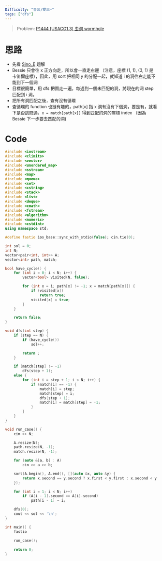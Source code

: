 ```yaml
---
Difficulty: "普及/提高−"
tags: ["dfs"]
---
```


> Problem: [P1444 [USACO1.3] 虫洞 wormhole](https://www.luogu.com.cn/problem/P1444)

# 思路
- 先看 [Sino_E](https://www.luogu.com.cn/problem/solution/P1444) 題解
- Bessie 只會往 x 正方向走，所以會一直走右邊 （注意，座標 (1, 1), (3, 1) 是卡笛爾座標），因此，用 sort 把相同 y 的分配一起，就知道 i 的洞往右走能不能到下一個洞
- 目標很簡單，用 dfs 把圖走一遍，每遇到一個未匹配的洞，將現在的洞 step 匹配到 i 洞。
- 把所有洞匹配之後，查有沒有循環
- 查循環的 function 也挺有趣的，path[x] 指 x 洞有沒有下個洞，要是有，就看下是否訪問過，`x = match[path[x]]` 得到匹配的洞的座標 index （因為 Bessie 下一步要去匹配的洞)


# Code

```cpp
#include <iostream>
#include <climits>
#include <vector>
#include <unordered_map>
#include <sstream>
#include <map>
#include <queue>
#include <set>
#include <cstring>
#include <stack>
#include <list>
#include <deque>
#include <cmath>
#include <fstream>
#include <algorithm>
#include <numeric>
#include <cstdint>
using namespace std;

#define fastio ios_base::sync_with_stdio(false); cin.tie(0);

int sol = 0;
int N;
vector<pair<int, int>> A;
vector<int> path, match;

bool have_cycle() {
    for (int i = 0; i < N; i++) {
        vector<bool> visited(N, false);

        for (int x = i; path[x] != -1; x = match[path[x]]) {
            if (visited[x])
                return true;
            visited[x] = true;
        }
    }

    return false;
}

void dfs(int step) {
    if (step == N) {
        if (have_cycle())
            sol++;

        return ;
    }

    if (match[step] != -1) 
        dfs(step + 1);
    else {
        for (int i = step + 1; i < N; i++) {
            if (match[i] == -1) {
                match[i] = step;
                match[step] = i;
                dfs(step + 1);
                match[i] = match[step] = -1;
            }
        }
    }
}

void run_case() {
    cin >> N;

    A.resize(N);
    path.resize(N, -1);
    match.resize(N, -1);

    for (auto &[a, b] : A)    
        cin >> a >> b;

    sort(A.begin(), A.end(), [](auto &x, auto &y) {
        return x.second == y.second ? x.first < y.first : x.second < y.second;
    });

    for (int i = 1; i < N; i++)
        if (A[i - 1].second == A[i].second)
            path[i - 1] = i;

    dfs(0);
    cout << sol << '\n';
}

int main() {
    fastio
    
    run_case();
    
    return 0;
}
```
